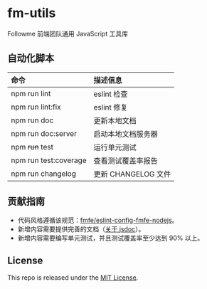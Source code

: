 # fm-utils

Followme 前端团队通用 JavaScript 工具库

自动化脚本
----------

| 命令 | 描述信息 |
|:-----|:---------|
| npm run lint            | eslint 检查 |
| npm run lint:fix        | eslint 修复 |
| npm run doc             | 更新本地文档 |
| npm run doc:server      | 启动本地文档服务器 |
| npm ~~run~~ test        | 运行单元测试 |
| npm run test:coverage   | 查看测试覆盖率报告 |
| npm run changelog       | 更新 CHANGELOG 文件 |

贡献指南
--------

*   代码风格遵循该规范：[fmfe/eslint-config-fmfe-nodejs](https://github.com/fmfe/eslint-config-fmfe-nodejs)。
*   新增内容需要提供完善的文档（[关于 jsdoc](https://github.com/jsdoc3/jsdoc)）。
*   新增内容需要编写单元测试，并且测试覆盖率至少达到 90% 以上。

License
-------

This repo is released under the [MIT License](http://www.opensource.org/licenses/MIT).
